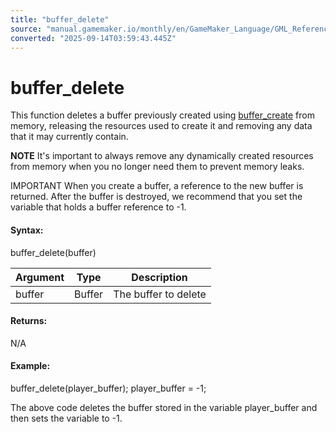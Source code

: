 ```yaml
---
title: "buffer_delete"
source: "manual.gamemaker.io/monthly/en/GameMaker_Language/GML_Reference/Buffers/buffer_delete.htm"
converted: "2025-09-14T03:59:43.445Z"
---
```


# buffer\_delete

This function deletes a buffer previously created using [buffer\_create](buffer_create.md) from memory, releasing the resources used to create it and removing any data that it may currently contain.

**NOTE** It's important to always remove any dynamically created resources from memory when you no longer need them to prevent memory leaks.

IMPORTANT When you create a buffer, a reference to the new buffer is returned. After the buffer is destroyed, we recommend that you set the variable that holds a buffer reference to \-1.

#### Syntax:

buffer\_delete(buffer)

| Argument | Type | Description |
| --- | --- | --- |
| buffer | Buffer | The buffer to delete |

#### Returns:

N/A

#### Example:

buffer\_delete(player\_buffer);
player\_buffer = -1;

The above code deletes the buffer stored in the variable player\_buffer and then sets the variable to \-1.
